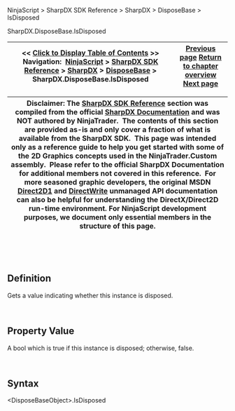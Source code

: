 ﻿


NinjaScript \> SharpDX SDK Reference \> SharpDX \> DisposeBase \> IsDisposed 






















SharpDX.DisposeBase.IsDisposed







| \<\< [Click to Display Table of Contents](sharpdx_disposebase_isdisposed.md) \>\> **Navigation:**     [NinjaScript](ninjascript-1.md) \> [SharpDX SDK Reference](sharpdx_sdk_reference-1.md) \> [SharpDX](sharpdx-1.md) \> [DisposeBase](sharpdx_disposebase-1.md) \> SharpDX.DisposeBase.IsDisposed | [Previous page](sharpdx_disposebase_dispose-1.md) [Return to chapter overview](sharpdx_disposebase-1.md) [Next page](sharpdx_matrix3x2-1.md) |
| --- | --- |













| Disclaimer: The [SharpDX SDK Reference](sharpdx_sdk_reference-1.md) section was compiled from the official [SharpDX Documentation](http://sharpdx.org/) and was NOT authored by NinjaTrader.  The contents of this section are provided as\-is and only cover a fraction of what is available from the SharpDX SDK.  This page was intended only as a reference guide to help you get started with some of the 2D Graphics concepts used in the NinjaTrader.Custom assembly.  Please refer to the official SharpDX Documentation for additional members not covered in this reference.  For more seasoned graphic developers, the original MSDN [Direct2D1](https://msdn.microsoft.com/en-us/library/windows/desktop/dd370990.aspx) and [DirectWrite](https://msdn.microsoft.com/en-us/library/windows/desktop/dd368038.aspx) unmanaged API documentation can also be helpful for understanding the DirectX/Direct2D run\-time environment. For NinjaScript development purposes, we document only essential members in the structure of this page. |
| --- |



 


 


## Definition


Gets a value indicating whether this instance is disposed.


 


## Property Value


A bool which is true if this instance is disposed; otherwise, false. 


 


## Syntax


\<DisposeBaseObject\>.IsDisposed 








